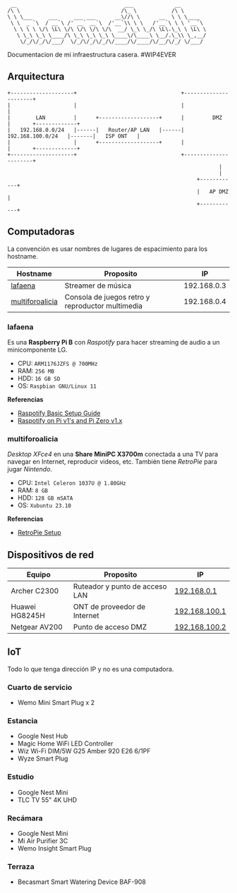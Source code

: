 ```
 __                                  ___             __
/\ \                                /\_ \           /\ \
\ \ \___     ___     ___ ___      __\//\ \      __  \ \ \____
 \ \  _ `\  / __`\ /' __` __`\  /'__`\\ \ \   /'__`\ \ \ '__`\
  \ \ \ \ \/\ \L\ \/\ \/\ \/\ \/\  __/ \_\ \_/\ \L\.\_\ \ \L\ \
   \ \_\ \_\ \____/\ \_\ \_\ \_\ \____\/\____\ \__/.\_\\ \_,__/
    \/_/\/_/\/___/  \/_/\/_/\/_/\/____/\/____/\/__/\/_/ \/___/
```

Documentacion de mi infraestructura casera. #WIP4EVER

## Arquitectura

```
+--------------------+                                 +----------------------+
|                    |                                 |                      |
|        LAN         |      +-------------------+      |         DMZ          |       +-------------+
|   192.168.0.0/24   |------|   Router/AP LAN   |------|   192.168.100.0/24   |-------|   ISP ONT   |
|                    |      +-------------------+      |                      |       +-------------+
+--------------------+                                 +----------------------+
                                                                   |
                                                                   |
                                                            +------------+
                                                            |   AP DMZ   |
                                                            +------------+
```

## Computadoras

La convención es usar nombres de lugares de espacimiento para los hostname.

| Hostname                            | Proposito                                        | IP          |
|-------------------------------------|--------------------------------------------------|-------------|
| [lafaena](#lafaena)                 | Streamer de música                               | 192.168.0.3 |
| [multiforoalicia](#multiforoalicia) | Consola de juegos retro y reproductor multimedia | 192.168.0.4 |

### lafaena

Es una **Raspberry Pi B** con *Raspotify* para hacer streaming de audio a un minicomponente LG.

- CPU: `ARM1176JZFS @ 700MHz`
- RAM: `256 MB`
- HDD: `16 GB SD`
- OS: `Raspbian GNU/Linux 11`

**Referencias**

- [Raspotify Basic Setup Guide](https://github.com/dtcooper/raspotify/wiki/Basic-Setup-Guide)
- [Raspotify on Pi v1's and Pi Zero v1.x](https://github.com/dtcooper/raspotify/wiki/Raspotify-on-Pi-v1's-and-Pi-Zero-v1.x)

### multiforoalicia

*Desktop XFce4* en una **Share MiniPC X3700m** conectada a una TV para navegar en Internet, reproducir videos, etc. También tiene *RetroPie* para jugar *Nintendo*.

- CPU: `Intel Celeron 1037U @ 1.80GHz`
- RAM: `8 GB`
- HDD: `128 GB mSATA`
- OS: `Xubuntu 23.10`

**Referencias**

- [RetroPie Setup](https://github.com/RetroPie/RetroPie-Setup)

## Dispositivos de red

| Equipo         | Proposito                      | IP                                    |
|----------------|--------------------------------|---------------------------------------|
| Archer C2300   | Ruteador y punto de acceso LAN | [192.168.0.1](http://192.168.0.1)     |
| Huawei HG8245H | ONT de proveedor de Internet   | [192.168.100.1](http://192.168.100.1) |
| Netgear AV200  | Punto de acceso DMZ            | [192.168.100.2](http://192.168.100.2) |

## IoT

Todo lo que tenga dirección IP y no es una computadora.

### Cuarto de servicio

- Wemo Mini Smart Plug x 2

### Estancia

- Google Nest Hub
- Magic Home WiFi LED Controller
- Wiz Wi-Fi DIM/5W G25 Amber 920 E26 6/1PF
- Wyze Smart Plug

### Estudio

- Google Nest Mini
- TLC TV 55" 4K UHD

### Recámara

- Google Nest Mini
- Mi Air Purifier 3C
- Wemo Insight Smart Plug

### Terraza

- Becasmart Smart Watering Device BAF-908

<!--
## WIP

### balalaika

- GCloud

### covadonga

- NAS

### cuatroveinte

- BB Black

### duxdevenecia

- RPi (Pi Hole)

### laesperanza

- TBD

### nibelungengarten

- TBD

### riodelaplata

- AWS

### saloncorona

- BB Original

### savoy

- RPi5
-->

